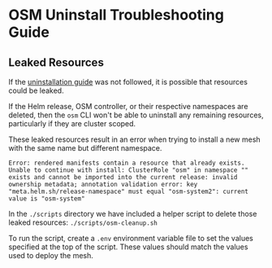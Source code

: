 # OSM Uninstall Troubleshooting Guide

## Leaked Resources
If the [uninstallation guide](../uninstallation_guide.md) was not followed, it is possible that resources could be leaked.

If the Helm release, OSM controller, or their respective namespaces are deleted, then the `osm` CLI won't be able to uninstall any remaining resources, particularly if they are cluster scoped.

These leaked resources result in an error when trying to install a new mesh with the same name but different namespace. 

```
Error: rendered manifests contain a resource that already exists. Unable to continue with install: ClusterRole "osm" in namespace "" exists and cannot be imported into the current release: invalid ownership metadata; annotation validation error: key "meta.helm.sh/release-namespace" must equal "osm-system2": current value is "osm-system"
```

In the `./scripts` directory we have included a helper script to delete those leaked resources: `./scripts/osm-cleanup.sh`

To run the script, create a `.env` environment variable file to set the values specified at the top of the script. These values should match the values used to deploy the mesh.
